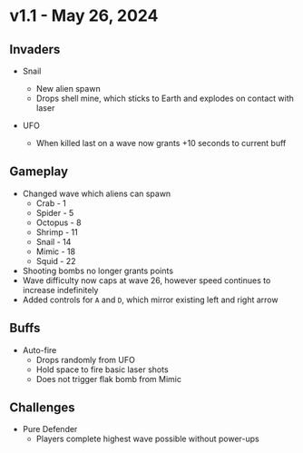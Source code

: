 # v1.1 - May 26, 2024

## Invaders
- Snail
  - New alien spawn
  - Drops shell mine, which sticks to Earth and explodes on contact with laser 

- UFO
  - When killed last on a wave now grants +10 seconds to current buff

## Gameplay
- Changed wave which aliens can spawn
  - Crab - 1	
  - Spider - 5
  - Octopus - 8
  - Shrimp - 11
  - Snail - 14
  - Mimic - 18
  - Squid - 22		
- Shooting bombs no longer grants points
- Wave difficulty now caps at wave 26, however speed continues to increase indefinitely
- Added controls for `A` and `D`, which mirror existing left and right arrow

## Buffs
- Auto-fire
  - Drops randomly from UFO
  - Hold space to fire basic laser shots
  - Does not trigger flak bomb from Mimic   

## Challenges
- Pure Defender
  - Players complete highest wave possible without power-ups
